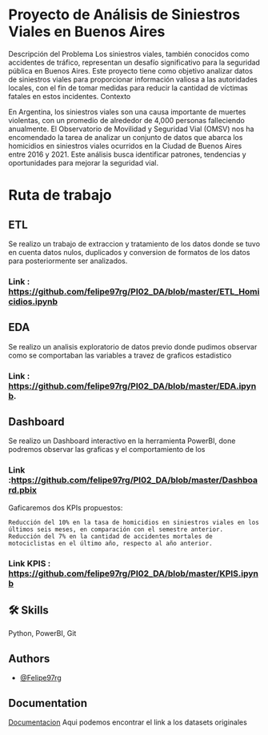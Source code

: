 
# Proyecto de Análisis de Siniestros Viales en Buenos Aires

Descripción del Problema
Los siniestros viales, también conocidos como accidentes de tráfico, representan un desafío significativo para la seguridad pública en Buenos Aires. Este proyecto tiene como objetivo analizar datos de siniestros viales para proporcionar información valiosa a las autoridades locales, con el fin de tomar medidas para reducir la cantidad de víctimas fatales en estos incidentes.
Contexto

En Argentina, los siniestros viales son una causa importante de muertes violentas, con un promedio de alrededor de 4,000 personas falleciendo anualmente. El Observatorio de Movilidad y Seguridad Vial (OMSV) nos ha encomendado la tarea de analizar un conjunto de datos que abarca los homicidios en siniestros viales ocurridos en la Ciudad de Buenos Aires entre 2016 y 2021. Este análisis busca identificar patrones, tendencias y oportunidades para mejorar la seguridad vial.

# Ruta de trabajo 

## ETL
Se realizo un trabajo de extraccion y tratamiento de los datos donde se tuvo en cuenta datos nulos, duplicados y conversion de formatos de los datos para posteriormente ser analizados.
### Link : https://github.com/felipe97rg/PI02_DA/blob/master/ETL_Homicidios.ipynb

## EDA
Se realizo un analisis exploratorio de datos previo donde pudimos observar como se comportaban las variables a travez de graficos estadistico 
### Link : https://github.com/felipe97rg/PI02_DA/blob/master/EDA.ipynb.

## Dashboard

Se realizo un Dashboard interactivo en la herramienta PowerBI, done podremos observar las graficas y el comportamiento de los 
### Link :https://github.com/felipe97rg/PI02_DA/blob/master/Dashboard.pbix
Gaficaremos dos KPIs propuestos:

    Reducción del 10% en la tasa de homicidios en siniestros viales en los últimos seis meses, en comparación con el semestre anterior.
    Reducción del 7% en la cantidad de accidentes mortales de motociclistas en el último año, respecto al año anterior.

### Link KPIS : https://github.com/felipe97rg/PI02_DA/blob/master/KPIS.ipynb






## 🛠 Skills
Python, PowerBI, Git

## Authors

- [@Felipe97rg](https://github.com/felipe97rg)


## Documentation

[Documentacion](https://data.buenosaires.gob.ar/dataset/victimas-siniestros-viales)
Aqui podemos encontrar el link a los datasets originales

